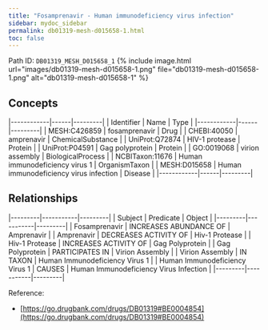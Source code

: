 ```yaml
---
title: "Fosamprenavir - Human immunodeficiency virus infection"
sidebar: mydoc_sidebar
permalink: db01319-mesh-d015658-1.html
toc: false 
---
```



Path ID: `DB01319_MESH_D015658_1`
{% include image.html url="images/db01319-mesh-d015658-1.png" file="db01319-mesh-d015658-1.png" alt="db01319-mesh-d015658-1" %}

## Concepts

|------------|------|---------|
| Identifier | Name | Type    |
|------------|------|---------|
| MESH:C426859 | fosamprenavir | Drug |
| CHEBI:40050 | amprenavir | ChemicalSubstance |
| UniProt:Q72874 | HIV-1 protease | Protein |
| UniProt:P04591 | Gag polyprotein | Protein |
| GO:0019068 | virion assembly | BiologicalProcess |
| NCBITaxon:11676 | Human immunodeficiency virus 1 | OrganismTaxon |
| MESH:D015658 | Human immunodeficiency virus infection | Disease |
|------------|------|---------|

## Relationships

|---------|-----------|---------|
| Subject | Predicate | Object  |
|---------|-----------|---------|
| Fosamprenavir | INCREASES ABUNDANCE OF | Amprenavir |
| Amprenavir | DECREASES ACTIVITY OF | Hiv-1 Protease |
| Hiv-1 Protease | INCREASES ACTIVITY OF | Gag Polyprotein |
| Gag Polyprotein | PARTICIPATES IN | Virion Assembly |
| Virion Assembly | IN TAXON | Human Immunodeficiency Virus 1 |
| Human Immunodeficiency Virus 1 | CAUSES | Human Immunodeficiency Virus Infection |
|---------|-----------|---------|

Reference: 
  - [https://go.drugbank.com/drugs/DB01319#BE0004854](https://go.drugbank.com/drugs/DB01319#BE0004854)
